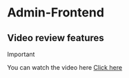 # Admin-Frontend
 
## Video review features

> [!IMPORTANT]
> You can watch the video here  [Click here](https://youtu.be/4yR6R_DCa_4)

